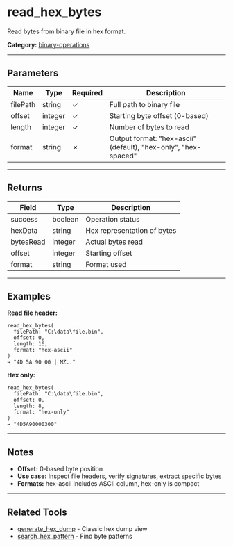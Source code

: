 ﻿# read_hex_bytes

Read bytes from binary file in hex format.

**Category:** [binary-operations](INDEX.md)

---

## Parameters

| Name | Type | Required | Description |
|------|------|----------|-------------|
| filePath | string | ✓ | Full path to binary file |
| offset | integer | ✓ | Starting byte offset (0-based) |
| length | integer | ✓ | Number of bytes to read |
| format | string | ✗ | Output format: "hex-ascii" (default), "hex-only", "hex-spaced" |

---

## Returns

| Field | Type | Description |
|-------|------|-------------|
| success | boolean | Operation status |
| hexData | string | Hex representation of bytes |
| bytesRead | integer | Actual bytes read |
| offset | integer | Starting offset |
| format | string | Format used |

---

## Examples

**Read file header:**
```
read_hex_bytes(
  filePath: "C:\data\file.bin",
  offset: 0,
  length: 16,
  format: "hex-ascii"
)
→ "4D 5A 90 00 | MZ.."
```

**Hex only:**
```
read_hex_bytes(
  filePath: "C:\data\file.bin",
  offset: 0,
  length: 8,
  format: "hex-only"
)
→ "4D5A90000300"
```

---

## Notes

- **Offset:** 0-based byte position
- **Use case:** Inspect file headers, verify signatures, extract specific bytes
- **Formats:** hex-ascii includes ASCII column, hex-only is compact

---

## Related Tools

- [generate_hex_dump](generate_hex_dump.md) - Classic hex dump view
- [search_hex_pattern](search_hex_pattern.md) - Find byte patterns